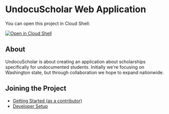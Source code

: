 # UndocuScholar Web Application

You can open this project in Cloud Shell:

[![Open in Cloud Shell](https://gstatic.com/cloudssh/images/open-btn.svg)](https://ssh.cloud.google.com/cloudshell/editor?cloudshell_git_repo=https://github.com/beyondhb1079/undocuscholar-web.git)

## About
UndocuScholar is about creating an application about scholarships specifically for undocumented students. Initially we're focusing on Washington state, but through collaboration we hope to expand nationwide.

## Joining the Project

* [Getting Started (as a contributor)](../../wiki/Getting-Started)
* [Developer Setup](../../wiki/Dev-Setup)

